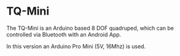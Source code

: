 # TQ-Mini
The TQ-Mini is an Arduino based 8 DOF quadruped, which can be controlled via Bluetooth with an Android App.

In this version an Arduino Pro Mini (5V, 16Mhz) is used.